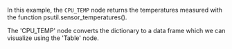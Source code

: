 In this example, the `CPU_TEMP` node returns the temperatures measured with the function psutil.sensor_temperatures().

The 'CPU_TEMP' node converts the dictionary to a data frame which we can visualize using the 'Table' node.



